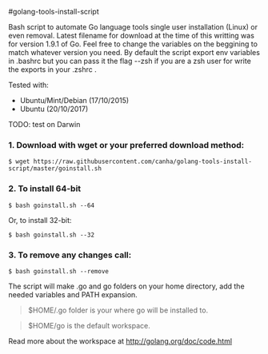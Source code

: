 #golang-tools-install-script

Bash script to automate Go language tools single user installation (Linux) or even removal.
Latest filename for download at the time of this writting was for version 1.9.1 of Go. Feel free to change the variables on the beggining to match whatever version you need.
By default the script export env variables in .bashrc but you can pass it the flag --zsh if you are a zsh user for write the exports in your .zshrc .

Tested with:
 - Ubuntu/Mint/Debian (17/10/2015)
 - Ubuntu (20/10/2017)

TODO: test on Darwin

### 1. Download with wget or your preferred download method:
```shell
$ wget https://raw.githubusercontent.com/canha/golang-tools-install-script/master/goinstall.sh
```

### 2. To install 64-bit
```shell
$ bash goinstall.sh --64
```

  Or, to install 32-bit:
```shell
$ bash goinstall.sh --32
```

### 3. To remove any changes call:
```shell
$ bash goinstall.sh --remove
```

The script will make .go and go folders on your home directory, add the needed variables and PATH expansion.

<blockquote>$HOME/.go folder is your where go will be installed to.</blockquote>
<blockquote>$HOME/go is the default workspace.</blockquote>

Read more about the workspace at http://golang.org/doc/code.html
